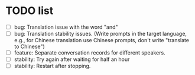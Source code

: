 # TODO list

- [ ] bug: Translation issue with the word "and"
- [ ] bug: Translation stability issues. (Write prompts in the target language, e.g., for Chinese translation use Chinese prompts, don't write "translate to Chinese")
- [ ] feature: Separate conversation records for different speakers.
- [ ] stability: Try again after waiting for half an hour
- [ ] stability: Restart after stopping.